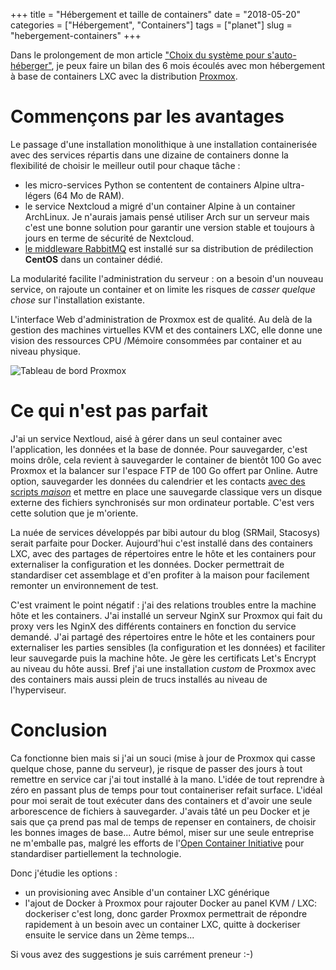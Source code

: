 +++
title = "Hébergement et taille de containers"
date = "2018-05-20"
categories = ["Hébergement", "Containers"]
tags = ["planet"]
slug = "hebergement-containers" 
+++

Dans le prolongement de mon article ["Choix du système pour s'auto-héberger"](https://blogduyax.madyanne.fr/2018/quel-systeme-serveur), je peux faire un bilan des 6 mois écoulés avec mon hébergement à base de containers LXC avec la distribution [Proxmox](https://fr.wikipedia.org/wiki/Proxmox_VE).

# Commençons par les avantages

Le passage d'une installation monolithique à une installation containerisée avec des services répartis dans une dizaine de containers donne la flexibilité de choisir le meilleur outil pour chaque tâche :

- les micro-services Python se contentent de containers Alpine ultra-légers (64 Mo de RAM).
- le service Nextcloud a migré d'un container Alpine à un container ArchLinux. Je n'aurais jamais pensé utiliser Arch sur un serveur mais c'est une bonne solution pour garantir une version stable et toujours à jours en terme de sécurité de Nextcloud.
- [le middleware RabbitMQ](https://blogduyax.madyanne.fr/2018/mes-notes-sur-rabbitmq) est installé sur sa distribution de prédilection **CentOS** dans un container dédié.

La modularité facilite l'administration du serveur : on a besoin d'un nouveau service, on rajoute un container et on limite les risques de *casser quelque chose* sur l'installation existante.

L'interface Web d'administration de Proxmox est de qualité. Au delà de la gestion des machines virtuelles KVM et des containers LXC, elle donne une vision des ressources CPU /Mémoire consommées par container et au niveau physique.

![Tableau de bord Proxmox](/images/2018/proxmox-dashboard.png)

# Ce qui n'est pas parfait

J'ai un service Nextloud, aisé à gérer dans un seul container avec l'application, les données et la base de donnée. Pour sauvegarder, c'est moins drôle, cela revient à sauvegarder le container de bientôt 100 Go avec Proxmox et la balancer sur l'espace FTP de 100 Go offert par Online. Autre option, sauvegarder les données du calendrier et les contacts [avec des scripts *maison*](https://blogduyax.madyanne.fr/2015/deploiement-et-sauvegarde/) et mettre en place une sauvegarde classique vers un disque externe des fichiers synchronisés sur mon ordinateur portable. C'est vers cette solution que je m'oriente.

La nuée de services développés par bibi autour du blog (SRMail, Stacosys) serait parfaite pour Docker. Aujourd'hui c'est installé dans des containers LXC, avec des partages de répertoires entre le hôte et les containers pour externaliser la configuration et les données. Docker permettrait de standardiser cet assemblage et d'en profiter à la maison pour facilement remonter un environnement de test.

C'est vraiment le point négatif : j'ai des relations troubles entre la machine hôte et les containers. J'ai installé un serveur NginX sur Proxmox qui fait du proxy vers les NginX des différents containers en fonction du service demandé. J'ai partagé des répertoires entre le hôte et les containers pour externaliser les parties sensibles (la configuration et les données) et faciliter leur sauvegarde puis la machine hôte. Je gère les certificats Let's Encrypt au niveau du hôte aussi. Bref j'ai une installation *custom* de Proxmox avec des containers mais aussi plein de trucs installés au niveau de l'hyperviseur. 

# Conclusion

Ca fonctionne bien mais si j'ai un souci (mise à jour de Proxmox qui casse quelque chose, panne du serveur), je risque de passer des jours à tout remettre en service car j'ai tout installé à la mano. L'idée de tout reprendre à zéro en passant plus de temps pour tout containeriser refait surface. L'idéal pour moi serait de tout exécuter dans des containers et d'avoir une seule arborescence de fichiers à sauvegarder. J'avais tâté un peu Docker et je sais que ça prend pas mal de temps de repenser en containers, de choisir les bonnes images de base... Autre bémol, miser sur une seule entreprise ne m'emballe pas, malgré les efforts de l'[Open Container Initiative](https://blog.docker.com/2017/07/demystifying-open-container-initiative-oci-specifications) pour standardiser partiellement la technologie. 

Donc j'étudie les options :

- un provisioning avec Ansible d'un container LXC générique
- l'ajout de Docker à Proxmox pour rajouter Docker au panel KVM / LXC: dockeriser c'est long, donc garder Proxmox permettrait de répondre rapidement à un besoin avec un container LXC, quitte à dockeriser ensuite le service dans un 2ème temps...

Si vous avez des suggestions je suis carrément preneur :-)
